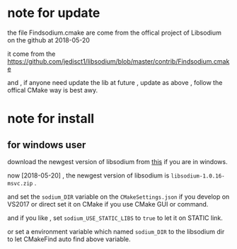 
# note for update

the file Findsodium.cmake are come from the offical project of Libsodium on the github at 2018-05-20

it come from the https://github.com/jedisct1/libsodium/blob/master/contrib/Findsodium.cmake

and , if anyone need update the lib at future , update as above , follow the offical CMake way is best awy.


# note for install 

## for windows user

download the newgest version of libsodium from [this](https://download.libsodium.org/libsodium/releases/) if you are in windows.

now \[2018-05-20\] , the newgest version of libsodium is ```libsodium-1.0.16-msvc.zip``` .

and set the ```sodium_DIR``` variable on the ```CMakeSettings.json``` if you develop on VS2017 or direct set it on CMake if you use CMake GUI or command.

and if you like , set ```sodium_USE_STATIC_LIBS``` to ```true``` to let it on STATIC link.

or set a environment variable which named ```sodium_DIR``` to the libsodium dir to let CMakeFind auto find above variable.


